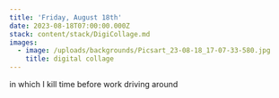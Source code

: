 ```yaml
---
title: 'Friday, August 18th'
date: 2023-08-18T07:00:00.000Z
stack: content/stack/DigiCollage.md
images:
  - image: /uploads/backgrounds/Picsart_23-08-18_17-07-33-580.jpg
    title: digital collage
---
```


in which I kill time before work driving around

